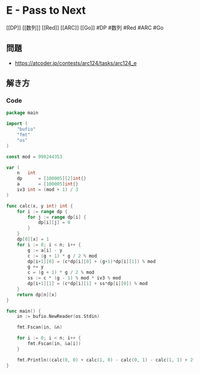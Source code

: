 # E - Pass to Next
[[DP]] [[数列]] [[Red]] [[ARC]] [[Go]]
#DP #数列 #Red #ARC #Go 

## 問題
- https://atcoder.jp/contests/arc124/tasks/arc124_e

## 解き方
### Code
```go
package main

import (
	"bufio"
	"fmt"
	"os"
)

const mod = 998244353

var (
	n   int
	dp      = [100005][2]int{}
	a       = [100005]int{}
	iv3 int = (mod + 1) / 3
)

func calc(x, y int) int {
	for i := range dp {
		for j := range dp[i] {
			dp[i][j] = 0
		}
	}
	dp[0][x] = 1
	for i := 0; i < n; i++ {
		g := a[i] - y
		c := (g + 1) * g / 2 % mod
		dp[i+1][0] = (c*dp[i][0] + (g+1)*dp[i][1]) % mod
		g += y
		c = (g + 1) * g / 2 % mod
		ss := c * (g - 1) % mod * iv3 % mod
		dp[i+1][1] = (c*dp[i][1] + ss*dp[i][0]) % mod
	}
	return dp[n][x]
}

func main() {
	in := bufio.NewReader(os.Stdin)

	fmt.Fscan(in, &n)

	for i := 0; i < n; i++ {
		fmt.Fscan(in, &a[i])
	}

	fmt.Println((calc(0, 0) + calc(1, 0) - calc(0, 1) - calc(1, 1) + 2*mod) % mod)
}
```
